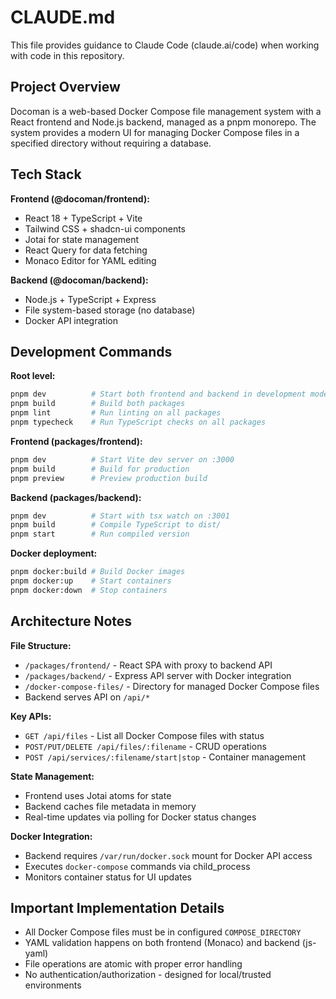 # CLAUDE.md

This file provides guidance to Claude Code (claude.ai/code) when working with code in this repository.

## Project Overview

Docoman is a web-based Docker Compose file management system with a React frontend and Node.js backend, managed as a pnpm monorepo. The system provides a modern UI for managing Docker Compose files in a specified directory without requiring a database.

## Tech Stack

**Frontend (@docoman/frontend):**
- React 18 + TypeScript + Vite
- Tailwind CSS + shadcn-ui components
- Jotai for state management
- React Query for data fetching
- Monaco Editor for YAML editing

**Backend (@docoman/backend):**
- Node.js + TypeScript + Express
- File system-based storage (no database)
- Docker API integration

## Development Commands

**Root level:**
```bash
pnpm dev          # Start both frontend and backend in development mode
pnpm build        # Build both packages
pnpm lint         # Run linting on all packages
pnpm typecheck    # Run TypeScript checks on all packages
```

**Frontend (packages/frontend):**
```bash
pnpm dev          # Start Vite dev server on :3000
pnpm build        # Build for production
pnpm preview      # Preview production build
```

**Backend (packages/backend):**
```bash
pnpm dev          # Start with tsx watch on :3001
pnpm build        # Compile TypeScript to dist/
pnpm start        # Run compiled version
```

**Docker deployment:**
```bash
pnpm docker:build # Build Docker images
pnpm docker:up    # Start containers
pnpm docker:down  # Stop containers
```

## Architecture Notes

**File Structure:**
- `/packages/frontend/` - React SPA with proxy to backend API
- `/packages/backend/` - Express API server with Docker integration
- `/docker-compose-files/` - Directory for managed Docker Compose files
- Backend serves API on `/api/*`

**Key APIs:**
- `GET /api/files` - List all Docker Compose files with status
- `POST/PUT/DELETE /api/files/:filename` - CRUD operations
- `POST /api/services/:filename/start|stop` - Container management

**State Management:**
- Frontend uses Jotai atoms for state
- Backend caches file metadata in memory
- Real-time updates via polling for Docker status changes

**Docker Integration:**
- Backend requires `/var/run/docker.sock` mount for Docker API access
- Executes `docker-compose` commands via child_process
- Monitors container status for UI updates

## Important Implementation Details

- All Docker Compose files must be in configured `COMPOSE_DIRECTORY`
- YAML validation happens on both frontend (Monaco) and backend (js-yaml)
- File operations are atomic with proper error handling
- No authentication/authorization - designed for local/trusted environments